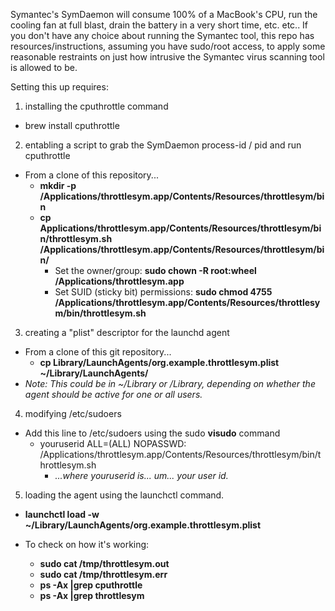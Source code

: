Symantec's SymDaemon will consume 100% of a MacBook's CPU, run the cooling fan at full blast, drain the battery in a very short time, etc. etc..  If you
don't have any choice about running the Symantec tool, this repo has resources/instructions, assuming you have sudo/root access, to apply some 
reasonable restraints on just how intrusive the Symantec virus scanning tool is allowed to be.

Setting this up requires:
1. installing the cputhrottle command
  * brew install cputhrottle
2. entabling a script to grab the SymDaemon process-id / pid and run cputhrottle
  * From a clone of this repository...
    * **mkdir -p /Applications/throttlesym.app/Contents/Resources/throttlesym/bin**
    * **cp Applications/throttlesym.app/Contents/Resources/throttlesym/bin/throttlesym.sh /Applications/throttlesym.app/Contents/Resources/throttlesym/bin/**
      * Set the owner/group: **sudo chown -R root:wheel /Applications/throttlesym.app**
      * Set SUID (sticky bit) permissions: **sudo chmod 4755 /Applications/throttlesym.app/Contents/Resources/throttlesym/bin/throttlesym.sh**
3. creating a "plist" descriptor for the launchd agent
  * From a clone of this git repository...
    * **cp Library/LaunchAgents/org.example.throttlesym.plist ~/Library/LaunchAgents/**
  * *Note: This could be in ~/Library or /Library, depending on whether the agent should be active for one or all users.*
4. modifying /etc/sudoers
  * Add this line to /etc/sudoers using the sudo **visudo** command
    * youruserid ALL=(ALL) NOPASSWD: /Applications/throttlesym.app/Contents/Resources/throttlesym/bin/throttlesym.sh
      * *...where youruserid is... um... your user id.*
5. loading the agent using the launchctl command.
  * **launchctl load -w ~/Library/LaunchAgents/org.example.throttlesym.plist**

* To check on how it's working:
  * **sudo cat /tmp/throttlesym.out**
  * **sudo cat /tmp/throttlesym.err**
  * **ps -Ax |grep cputhrottle**
  * **ps -Ax |grep throttlesym**